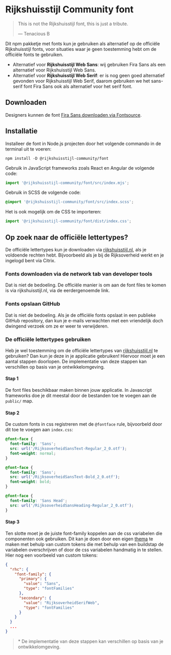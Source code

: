 <!-- @license CC0-1.0 -->

<!-- markdownlint-disable MD033 -->

# Rijkshuisstijl Community font

> <span lang="en">This is not the Rijkshuisstijl font, this is just a tribute.</span>
>
> — Tenacious B

Dit npm pakketje met fonts kun je gebruiken als alternatief op de officiële Rijkshuisstijl fonts, voor situaties waar je geen toestemming hebt om de officiële fonts te gebruiken.

- Alternatief voor **Rijkshuisstijl Web Sans**: wij gebruiken Fira Sans als een alternatief voor Rijkshuisstijl Web Sans.
- Alternatief voor **Rijkshuisstijl Web Serif**: er is nog geen goed alternatief gevonden voor Rijkshuisstijl Web Serif, daarom gebruiken we het sans-serif font Fira Sans ook als alternatief voor het serif font.

## Downloaden

Designers kunnen de font [Fira Sans downloaden via Fontsource](https://fontsource.org/fonts/fira-sans).

## Installatie

Installeer de font in Node.js projecten door het volgende commando in de terminal uit te voeren:

```shell
npm install -D @rijkshuisstijl-community/font
```

Gebruik in JavaScript frameworks zoals React en Angular de volgende code:

```mjs
import '@rijkshuisstijl-community/font/src/index.mjs';
```

Gebruik in SCSS de volgende code:

```scss
@import '@rijkshuisstijl-community/font/src/index.scss';
```

Het is ook mogelijk om de CSS te importeren:

```js
import '@rijkshuisstijl-community/font/dist/index.css';
```

## Op zoek naar de officiële lettertypes?

De officiële lettertypes kun je downloaden via [rijkshuisstijl.nl](https://www.rijkshuisstijl.nl/publiek/modules/product/DigitalStyleGuide/default/index.aspx?ItemId=6745), als je voldoende rechten hebt. Bijvoorbeeld als je bij de Rijksoverheid werkt en je ingelogd bent via Citrix.

### Fonts downloaden via de network tab van developer tools

Dat is niet de bedoeling. De officiële manier is om aan de font files te komen is via rijkshuisstijl.nl, via de eerdergenoemde link.

### Fonts opslaan GitHub

Dat is niet de bedoeling. Als je de officiële fonts opslaat in een publieke GitHub repository, dan kun je e-mails verwachten met een vriendelijk doch dwingend verzoek om ze er weer te verwijderen.

### De officiële lettertypes gebruiken

Heb je wel toestemming om de officiële lettertypes van [rijkshuisstijl.nl](https://www.rijkshuisstijl.nl/publiek/modules/product/DigitalStyleGuide/default/index.aspx?ItemId=6745) te gebruiken? Dan kun je deze in je applicatie gebruiken! Hiervoor moet je een aantal stappen doorlopen. De implementatie van deze stappen kan verschillen op basis van je ontwikkelomgeving.

#### Stap 1

De font files beschikbaar maken binnen jouw applicatie. In Javascript frameworks doe je dit meestal door de bestanden toe te voegen aan de `public/` map.

#### Stap 2

De custom fonts in css registreren met de `@fontface` rule, bijvoorbeld door dit toe te voegen aan `index.css`:

```css
@font-face {
  font-family: 'Sans';
  src: url('/RijksoverheidSansText-Regular_2_0.otf');
  font-weight: normal;
}

@font-face {
  font-family: 'Sans';
  src: url('/RijksoverheidSansText-Bold_2_0.otf');
  font-weight: bold;
}

@font-face {
  font-family: 'Sans Head';
  src: url('/RijksoverheidSansHeading-Regular_2_0.otf');
}
```

#### Stap 3

Ten slotte moet je de juiste font-family koppelen aan de css variabelen die componenten ook gebruiken. Dit kan je doen door een eigen [thema](https://nldesignsystem.nl/handboek/developer/thema-maken) te maken met behulp van custom tokens die met behulp van een buildstap de variabelen overschrijven of door de css variabelen handmatig in te stellen. Hier nog een voorbeeld van custom tokens:

```json
{
  "rhc": {
    "font-family": {
      "primary": {
        "value": "Sans",
        "type": "fontFamilies"
      },
      "secondary": {
        "value": "RijksoverheidSerifWeb",
        "type": "fontFamilies"
      }
    }
  }
  ...
}
```

> \* De implementatie van deze stappen kan verschillen op basis van je ontwikkelomgeving.
